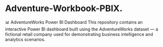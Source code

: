 # Adventure-Workbook-PBIX.
📊 AdventureWorks Power BI Dashboard This repository contains an interactive Power BI dashboard built using the AdventureWorks dataset — a fictional retail company used for demonstrating business intelligence and analytics scenarios.
